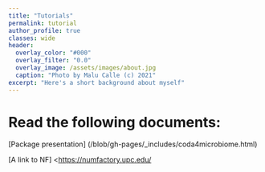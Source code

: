 ```yaml
---
title: "Tutorials"
permalink: tutorial
author_profile: true
classes: wide
header:
  overlay_color: "#000"
  overlay_filter: "0.0"
  overlay_image: /assets/images/about.jpg
  caption: "Photo by Malu Calle (c) 2021"  
excerpt: "Here's a short background about myself"
---
```


# Read the following documents:

[Package presentation] (/blob/gh-pages/_includes/coda4microbiome.html)

[A link to NF] <https://numfactory.upc.edu/